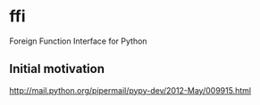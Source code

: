 ffi
===

Foreign Function Interface for Python


Initial motivation
------------------

http://mail.python.org/pipermail/pypy-dev/2012-May/009915.html
